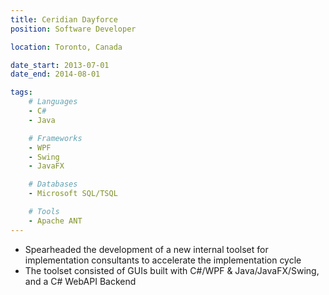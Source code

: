 ```yaml
---
title: Ceridian Dayforce
position: Software Developer

location: Toronto, Canada

date_start: 2013-07-01
date_end: 2014-08-01

tags:
    # Languages
    - C#
    - Java

    # Frameworks
    - WPF
    - Swing
    - JavaFX

    # Databases
    - Microsoft SQL/TSQL

    # Tools
    - Apache ANT
---
```

* Spearheaded the development of a new internal toolset for implementation consultants to accelerate the implementation cycle 
* The toolset consisted of GUIs built with C#/WPF & Java/JavaFX/Swing, and a C# WebAPI Backend

